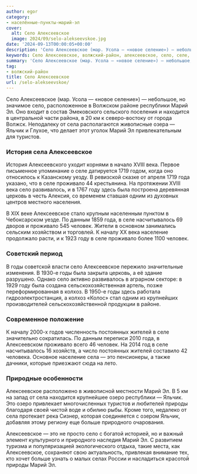 ```yaml
---
author: egor
category:
- населённые-пункты-марий-эл
cover:
  alt: Село Алексеевское
  image: 2024/09/selo-alekseevskoe.jpg
date: '2024-09-13T00:00:05+00:00'
description: 'Село Алексеевское (мар. Усола — «новое селение») — небольшое, но значимое село, расположенное в Волжском районе республики Марий Эл. Оно входит в состав...'
keywords: Село Алексеевское, волжский-район, алексеевское, село, селе, марий, села, проживало, яльчик, века, года, году, человек, годы, это, районе, республики
summary: 'Село Алексеевское (мар. Усола — «новое селение») — небольшое, но значимое село, расположенное в Волжском районе республики Марий Эл. Оно входит в состав...'
tag:
- волжский-район
title: Село Алексеевское
url: /selo-alekseevskoe/
---
```


Село Алексеевское (мар. Усола — «новое селение») — небольшое, но значимое село, расположенное в Волжском районе республики Марий Эл. Оно входит в состав Эмековского сельского поселения и находится в центральной части района, в 20 км к северо-востоку от города Волжск. Неподалеку от села располагаются живописные озера — Яльчик и Глухое, что делает этот уголок Марий Эл привлекательным для туристов.

### История села Алексеевское

История Алексеевского уходит корнями в начало XVIII века. Первое письменное упоминание о селе датируется 1719 годом, когда оно относилось к Казанскому уезду. В ревизской сказке от апреля 1719 года указано, что в селе проживало 44 крестьянина. На протяжении XVIII века село развивалось, и в 1767 году здесь была построена деревянная церковь в честь Алексия, со временем ставшая одним из духовных центров местного населения.

В XIX веке Алексеевское стало крупным населенным пунктом в Чебоксарском уезде. По данным 1859 года, в селе насчитывалось 69 дворов и проживало 545 человек. Жители в основном занимались сельским хозяйством и торговлей. К началу XX века население продолжало расти, и к 1923 году в селе проживало более 1100 человек.

### Советский период

В годы советской власти село Алексеевское пережило значительные изменения. В 1930-е годы была закрыта церковь, а её здание разрушено. Однако село активно развивалось в аграрном секторе: в 1929 году была создана сельскохозяйственная артель, позже переформированная в колхоз. В 1950-е годы здесь работала гидроэлектростанция, а колхоз «Колос» стал одним из крупнейших производителей сельскохозяйственной продукции в районе.

### Современное положение

К началу 2000-х годов численность постоянных жителей в селе значительно сократилась. По данным переписи 2010 года, в Алексеевском проживало всего 46 человек. На 2014 год в селе насчитывалось 16 хозяйств, а число постоянных жителей составило 42 человека. Основное население села — это пенсионеры, а также дачники, которые приезжают сюда на лето.

### Природные особенности

Алексеевское расположено в живописной местности Марий Эл. В 5 км на запад от села находится крупнейшее озеро республики — Яльчик. Это озеро привлекает многочисленных туристов и любителей природы благодаря своей чистой воде и обилию рыбы. Кроме того, недалеко от села протекает река Сизнер, которая соединяется с озером Яльчик, добавляя этому региону еще больше природного очарования.

Алексеевское — это не просто село с богатой историей, но и важный элемент культурного и природного наследия Марий Эл. С развитием туризма и популяризацией экологического отдыха, такие места, как Алексеевское, сохраняют свою актуальность, привлекая внимание тех, кто хочет больше узнать о малых селах России и насладиться красотой природы Марий Эл.